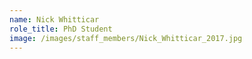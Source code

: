 ```yaml
---
name: Nick Whitticar
role_title: PhD Student
image: /images/staff_members/Nick_Whitticar_2017.jpg
---
```


